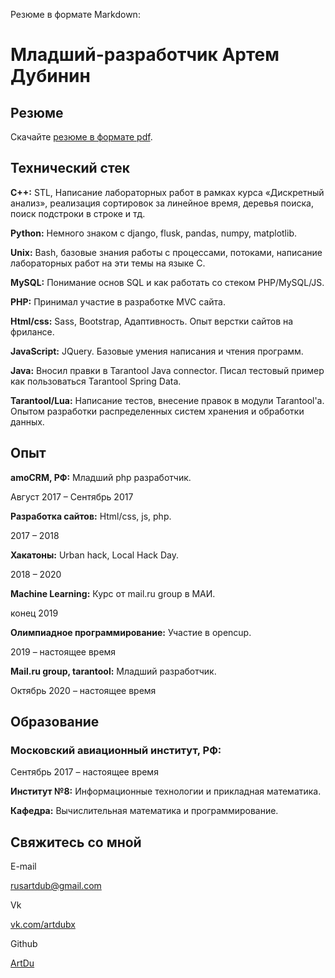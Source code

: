 Резюме в формате Markdown:          

Младший-разработчик Артем Дубинин
=================================

Резюме
------

Скачайте [резюме в формате pdf](cv_1_page.pdf).

Технический стек
----------------

**С++:** STL, Написание лабораторных работ в рамках курса «Дискретный анализ», реализация сортировок за линейное время, деревья поиска, поиск подстроки в строке и тд.

**Python:** Немного знаком с django, flusk, pandas, numpy, matplotlib.

**Unix:** Bash, базовые знания работы с процессами, потоками, написание лабораторных работ на эти темы на языке C.

**MySQL:** Понимание основ SQL и как работать со стеком PHP/MySQL/JS.

**PHP:** Принимал участие в разработке MVC сайта.

**Html/css:** Sass, Bootstrap, Адаптивность. Опыт верстки сайтов на фрилансе.

**JavaScript:** JQuery. Базовые умения написания и чтения программ.

**Java:** Вносил правки в Tarantool Java connector. Писал тестовый пример как пользоваться Tarantool Spring Data.

**Tarantool/Lua:** Написание тестов, внесение правок в модули Tarantool'а. Опытом разработки распределенных систем хранения и обработки данных.

Опыт
----

**amoCRM, РФ:** Младший php разработчик.

Август 2017 – Сентябрь 2017

**Разработка сайтов:** Html/css, js, php.

2017 – 2018

**Хакатоны:** Urban hack, Local Hack Day.

2018 – 2020

**Machine Learning:** Курс от mail.ru group в МАИ.

конец 2019

**Олимпиадное программирование:** Участие в opencup.

2019 – настоящее время

**Mail.ru group, tarantool:** Младший разработчик.

Октябрь 2020 – настоящее время

Образование
-----------

### **Московский авиационный институт, РФ:**

Сентябрь 2017 – настоящее время

**Институт №8:** Информационные технологии и прикладная математика.

**Кафедра:** Вычислительная математика и программирование.

Свяжитесь со мной
-----------------

E-mail

[rusartdub@gmail.com](mailto:rusartdub@gmail.com)

Vk

[vk.com/artdubx](http://vk.com/artdubx)

Github

[ArtDu](https://github.com/artdu)
